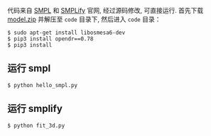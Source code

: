代码来自 [SMPL](https://smpl.is.tue.mpg.de/) 和 [SMPLify](http://smplify.is.tue.mpg.de/) 官网, 经过源码修改, 可直接运行. 首先下载 [model.zip](https://github.com/YunYang1994/smplify/releases/tag/v1.0) 并解压至 `code` 目录下, 然后进入 `code` 目录：

```bashrc
$ sudo apt-get install libosmesa6-dev
$ pip3 install opendr==0.78
$ pip3 install 
```

## 运行 smpl

```bashrc
$ python hello_smpl.py
```

## 运行 smplify

```bashrc
$ python fit_3d.py
```
